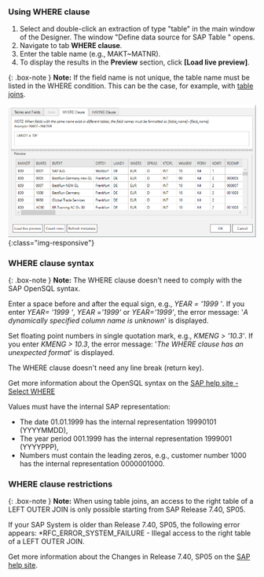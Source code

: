 ### Using WHERE clause 
1. Select and double-click an extraction of type "table" in the main window of the Designer.
The window "Define data source for SAP Table " opens.
2. Navigate to tab **WHERE clause**.
3. Enter the table name (e.g., MAKT~MATNR).
4. To display the results in the **Preview** section, click **[Load live preview]**.

{: .box-note }
**Note:** If the field name is not unique, the table name must be listed in the WHERE condition. This can be the case, for example, with [table joins](./table-joins).

![Extraction Settings-01](/img/content/Table-Extraction-Where-Clause.png){:class="img-responsive"}

### WHERE clause syntax 

{: .box-note }
**Note:** The WHERE clause doesn't need to comply with the SAP OpenSQL syntax.

Enter a space before and after the equal sign, e.g., *YEAR = '1999 '*. 
If you enter *YEAR= '1999 '*, *YEAR ='1999'* or *YEAR='1999'*, the error message: '*A dynamically specified column name is unknown*' is displayed.

Set floating point numbers in single quotation mark, e.g., *KMENG > '10.3'*. 
If you enter *KMENG > 10.3*, the error message: '*The WHERE clause has an unexpected format*' is displayed.

The WHERE clause doesn't need any line break (return key).

Get more information about the OpenSQL syntax on the [SAP help site - Select WHERE](https://help.sap.com/doc/abapdocu_752_index_htm/7.52/en-US/abapwhere.htm?file=abapwhere.htm)

Values must have the internal SAP representation:

- The date 01.01.1999 has the internal representation 19990101 (YYYYMMDD),
- The year period 001.1999 has the internal representation 1999001 (YYYYPPP),
- Numbers must contain the leading zeros, e.g., customer number 1000 has the internal representation 0000001000.

### WHERE clause restrictions

{: .box-note }
**Note:** 
When using table joins, an access to the right table of a LEFT OUTER JOIN is only possible starting from SAP Release 7.40, SP05. <br>

If your SAP System is older than Release 7.40, SP05, the following error appears:
*RFC_ERROR_SYSTEM_FAILURE - Illegal access to the right table of a LEFT OUTER JOIN.

Get more information about the Changes in Release 7.40, SP05 on the [SAP help site](https://help.sap.com/doc/abapdocu_750_index_htm/7.50/en-US/index.htm).









